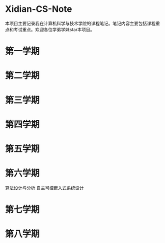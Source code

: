 # Xidian-CS-Note
本项目主要记录我在计算机科学与技术学院的课程笔记。笔记内容主要包括课程重点和考试重点。欢迎各位学弟学妹star本项目。

# 第一学期

# 第二学期

# 第三学期

# 第四学期

# 第五学期

# 第六学期
[算法设计与分析]()
[自主可控嵌入式系统设计]()

# 第七学期

# 第八学期
